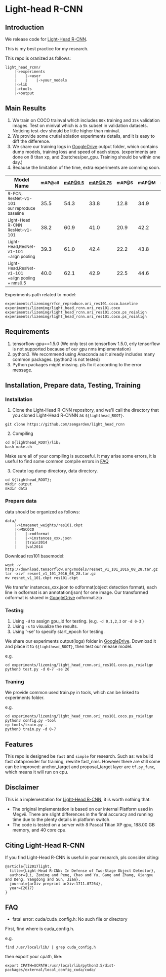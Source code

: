# Light-head R-CNN


## Introduction
We release code for [Light-Head R-CNN](https://arxiv.org/abs/1711.07264). 



This is my best practice for my research. 

This repo is oranized as follows:

```
light_head_rcnn/
    |->experiments
    |    |->user
    |    |    |->your_models
    |->lib       
    |->tools
    |->output
```

## Main Results
1. We train on COCO trainval which includes `80k` training and `35k` validation images. Test on minival which is a `5k` subset in validation datasets. Noticing test-dev should be little higher than minival.
2. We provide some crutial ablation experiments details, and it is easy to diff the difference.
3. We share our training logs in [GoogleDrive](https://drive.google.com/open?id=1-Mqj385d_1t4wcmhl25TZO1g-uw5X-xK) output folder, which contains dump models, training loss and speed of each steps. (experiments are done on 8 titan xp, and 2batches/per_gpu. Training should be within one day.)
4. Because the limitation of the time, extra experiments are comming soon.

|         Model Name                                               |<sub>mAP@all</sub>|<sub>mAP@0.5</sub>|<sub>mAP@0.75</sub>|<sub>mAP@S</sub>|<sub>mAP@M</sub>|<sub>mAP@L</sub>| 
|-------------------------------------------------------------     |------------------|------------------|---------          |-------         |-------         |-------         |   
|<sub>R-FCN, ResNet-v1-101 </br> our reproduce baseline</sub>      | 35.5             | 54.3             |   33.8            | 12.8           | 34.9           | 46.1           |   
|<sub>Light-Head R-CNN </br> ResNet-v1-101</sub>                   | 38.2             | 60.9             |   41.0            | 20.9           | 42.2           | 52.8           |   
|<sub>Light-Head,ResNet-v1-101 </br> +align pooling </sub>         | 39.3             | 61.0             |   42.4            | 22.2           | 43.8           | 53.2           |   
|<sub>Light-Head,ResNet-v1-101 </br> +align pooling  + nms0.5</sub>| 40.0             | 62.1             |   42.9            | 22.5           | 44.6           | 54.0           |  

Experiments path related to model:

```
experiments/lizeming/rfcn_reproduce.ori_res101.coco.baseline
experiments/lizeming/light_head_rcnn.ori_res101.coco 
experiments/lizeming/light_head_rcnn.ori_res101.coco.ps_roialign
experiments/lizeming/light_head_rcnn.ori_res101.coco.ps_roialign
```

## Requirements
1. tensorflow-gpu==1.5.0  (We only test on tensorflow 1.5.0, erly tensorflow is not supported because of our gpu nms implementation)
2. python3. We recommend using Anaconda as it already includes many common packages. (python2 is not tested)
3. Python packages might missing. pls fix it according to the error message.

## Installation, Prepare data, Testing, Training
### Installation
1. Clone the Light-Head R-CNN repository, and we'll call the directory that you cloned Light-Head R-CNNN as `${lighthead_ROOT}`.

```
git clone https://github.com/zengarden/light_head_rcnn
``` 

2. Compiling

```
cd ${lighthead_ROOT}/lib;
bash make.sh
``` 

Make sure all of your compiling is succeeful. It may arise some errors, it is useful to find some common compile errors in [FAQ](##FAQ)

3. Create log dump directory, data directory. 

```
cd ${lighthead_ROOT};
mkdir output
mkdir data
``` 

### Prepare data
data should be organized as follows:

```
data/
    |->imagenet_weights/res101.ckpt
    |->MSCOCO
    |    |->odformat
    |    |->instances_xxx.json
    |    |train2014
    |    |val2014
```
Download res101 basemodel:

```
wget -v http://download.tensorflow.org/models/resnet_v1_101_2016_08_28.tar.gz
tar -xzvf resnet_v1_101_2016_08_28.tar.gz
mv resnet_v1_101.ckpt res101.ckpt
``` 

We transfer instances_xxx.json to odformat(object detection format), each line in odformat is an annotation(json) for one image. Our transformed odformat is  shared in [GoogleDrive](https://drive.google.com/open?id=1-Mqj385d_1t4wcmhl25TZO1g-uw5X-xK) odformat.zip .
### Testing

1. Using `-d` to assign gpu_id for testing. (e.g.  `-d 0,1,2,3`   or `-d 0-3` )
2. Using `-s` to visualize the results. 
3. Using '-se' to specify start_epoch for testing.

We share our experiments output(logs) folder in [GoogleDrive](https://drive.google.com/open?id=1-Mqj385d_1t4wcmhl25TZO1g-uw5X-xK). Download it and place it to `${lighthead_ROOT}`, then test our release model.

e.g.

```
cd experiments/lizeming/light_head_rcnn.ori_res101.coco.ps_roialign
python3 test.py -d 0-7 -se 26
``` 

### Traning

We provide common used train.py in tools, which can be linked to experiments folder.

e.g.
```
cd experiments/lizeming/light_head_rcnn.ori_res101.coco.ps_roialign
python3 config.py -tool
cp tools/train.py .
python3 train.py -d 0-7
``` 

## Features 
 
This repo is designed be `fast` and `simple` for research. Such as: we build fast dataprovider for training, rewrite fast_nms. However there are still some can be improved: anchor_target and proposal_target layer are `tf.py_func`, which means it will run on cpu. 

## Disclaimer
This is a implementation for [Light-Head R-CNN](https://arxiv.org/abs/1711.07264), it is worth nothing that:

* The original implementation is based on our internal Platform used in Megvii. There are slight differences in the final accuracy and running time due to the plenty details in platform switch.
* The code is tested on a server with 8 Pascal Titian XP gpu, 188.00 GB memory, and 40 core cpu.


## Citing Light-Head R-CNN

If you find Light-Head R-CNN is useful in your research, pls consider citing:

```
@article{li2017light,
  title={Light-Head R-CNN: In Defense of Two-Stage Object Detector},
  author={Li, Zeming and Peng, Chao and Yu, Gang and Zhang, Xiangyu and Deng, Yangdong and Sun, Jian},
  journal={arXiv preprint arXiv:1711.07264},
  year={2017}
}
```

## FAQ

* fatal error: cuda/cuda_config.h: No such file or directory

First, find where is cuda_config.h.

e.g.

```
find /usr/local/lib/ | grep cuda_config.h
```

then export your cpath, like:

```
export CPATH=$CPATH:/usr/local/lib/python3.5/dist-packages/external/local_config_cuda/cuda/
```
